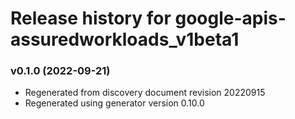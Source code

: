 # Release history for google-apis-assuredworkloads_v1beta1

### v0.1.0 (2022-09-21)

* Regenerated from discovery document revision 20220915
* Regenerated using generator version 0.10.0

